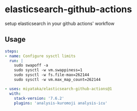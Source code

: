 # elasticsearch-github-actions

setup elasticsearch in your github actions' workflow

## Usage
```yaml
steps:
- name: Configure sysctl limits
  run: |
    sudo swapoff -a
    sudo sysctl -w vm.swappiness=1
    sudo sysctl -w fs.file-max=262144
    sudo sysctl -w vm.max_map_count=262144

- uses: miyataka/elasticsearch-github-actions@1
  with:
    stack-version: '7.6.2'
    plugins: 'analysis-kuromoji analysis-icu'
```
